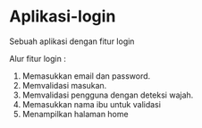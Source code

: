 # Aplikasi-login
Sebuah aplikasi dengan fitur login

Alur fitur login :
1. Memasukkan email dan password.
2. Memvalidasi masukan.
3. Memvalidasi pengguna dengan deteksi wajah.
4. Memasukkan nama ibu untuk validasi
5. Menampilkan halaman home
